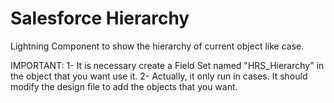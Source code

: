 # Salesforce Hierarchy 

Lightning Component to show the hierarchy of current object like case.

IMPORTANT: 
1- It is necessary create a Field Set named "HRS_Hierarchy" in the object that you want use it.
2- Actually, it only run in cases. It should modify the design file to add the objects that you want.


